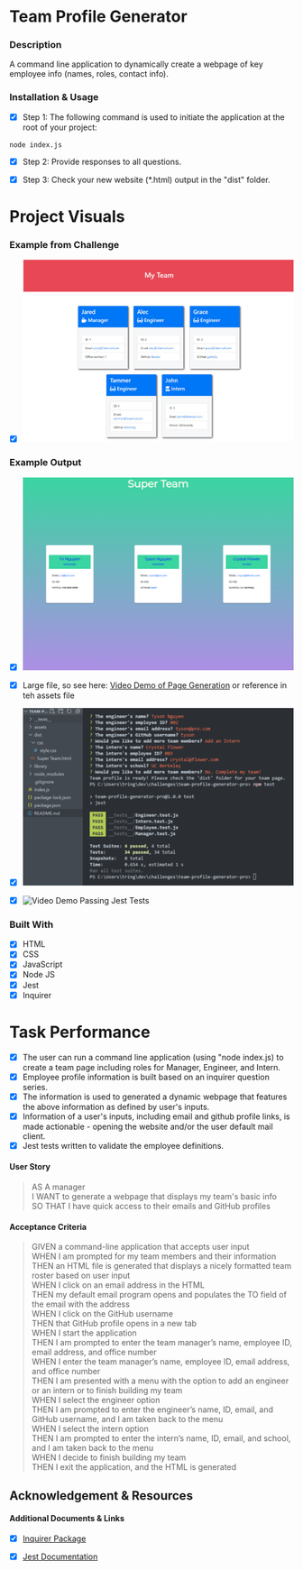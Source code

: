 # Team Profile Generator

### Description

A command line application to dynamically create a webpage of key employee info (names, roles, contact info).

### Installation & Usage

* [x] Step 1: The following command is used to initiate the application at the root of your project:
```
node index.js
```
* [x] Step 2: Provide responses to all questions.

* [x] Step 3: Check your new website (*.html) output in the "dist" folder.

# Project Visuals

### Example from Challenge

* [x] ![10. Object-Oriented Programming Challenge](./assets/team-profile-generator-assignment-demo.png)

### Example Output

* [x] ![Team Page Created](./assets/team-profile-generator-demo.png)

* [x] Large file, so see here: [Video Demo of Page Generation](https://vimeo.com/661732314/8d99524285) or reference in teh assets file

* [x] ![Passing Jest Tests](./assets/team-profile-generator-passing-test.png)

* [x] ![Video Demo Passing Jest Tests](https://vimeo.com/661735607/c1ca338c0d)

### Built With

* [x] HTML
* [x] CSS
* [x] JavaScript
* [x] Node JS
* [x] Jest
* [x] Inquirer

# Task Performance

* [x] The user can run a command line application (using "node index.js) to create a team page including roles for Manager, Engineer, and Intern.
* [x] Employee profile information is built based on an inquirer question series.
* [x] The information is used to generated a dynamic webpage that features the above information as defined by user's inputs.
* [x] Information of a user's inputs, including email and github profile links, is made actionable - opening the website and/or the user default mail client.
* [x] Jest tests written to validate the employee definitions.

#### User Story

> AS A manager        
> I WANT to generate a webpage that displays my team's basic info        
> SO THAT I have quick access to their emails and GitHub profiles   

#### Acceptance Criteria

> GIVEN a command-line application that accepts user input        
> WHEN I am prompted for my team members and their information       
> THEN an HTML file is generated that displays a nicely formatted team roster based on user input       
> WHEN I click on an email address in the HTML       
> THEN my default email program opens and populates the TO field of the email with the address       
> WHEN I click on the GitHub username       
> THEN that GitHub profile opens in a new tab       
> WHEN I start the application       
> THEN I am prompted to enter the team manager’s name, employee ID, email address, and office number       
> WHEN I enter the team manager’s name, employee ID, email address, and office number       
> THEN I am presented with a menu with the option to add an engineer or an intern or to finish building my team       
> WHEN I select the engineer option       
> THEN I am prompted to enter the engineer’s name, ID, email, and GitHub username, and I am taken back to the menu       
> WHEN I select the intern option       
> THEN I am prompted to enter the intern’s name, ID, email, and school, and I am taken back to the menu       
> WHEN I decide to finish building my team       
> THEN I exit the application, and the HTML is generated             

## Acknowledgement & Resources

#### Additional Documents & Links

* [x] [Inquirer Package](https://www.npmjs.com/package/inquirer)
* [x] [Jest Documentation](https://jestjs.io/docs/getting-started)



